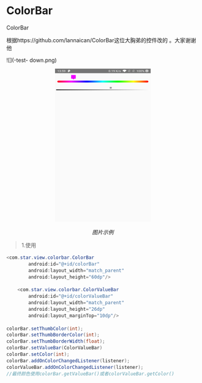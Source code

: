 # ColorBar
ColorBar

根据https://github.com/lannaican/ColorBar这位大胸弟的控件改的 。大家谢谢他

![](-test- down.png)

<p align="center">
	<img src="down.png" alt="Sample"  width="250" height="400">
	<p align="center">
		<em>图片示例</em>
	</p>
</p>


> 1.使用
```java
<com.star.view.colorbar.ColorBar
        android:id="@+id/colorBar"
        android:layout_width="match_parent"
        android:layout_height="60dp"/>

    <com.star.view.colorbar.ColorValueBar
        android:id="@+id/colorValueBar"
        android:layout_width="match_parent"
        android:layout_height="26dp"
        android:layout_marginTop="10dp"/>

colorBar.setThumbColor(int);
colorBar.setThumbBorderColor(int);
colorBar.setThumbBorderWidth(float);
colorBar.setValueBar(ColorValueBar)
colorBar.setColor(int);
colorBar.addOnColorChangedListener(listener);
colorValueBar.addOnColorChangedListener(listener);
//最终颜色使用colorBar.getValueBar()或者colorValueBar.getColor()
```
